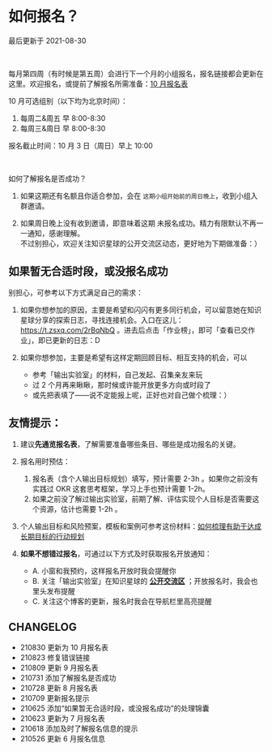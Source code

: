 # 如何报名？
最后更新于 2021-08-30

<br>

每月第四周（有时候是第五周）会进行下一个月的小组报名，报名链接都会更新在这里。欢迎报名，或提前了解报名所需准备：[10 月报名表](http://ishanshan.mikecrm.com/b1UhNLM)

10 月可选组别（以下均为北京时间）：
1. 每周二&周五 早 8:00-8:30
2. 每周三&周日 早 8:00-8:30

报名截止时间：10 月 3 日（周日）早上 10:00

<br>

如何了解报名是否成功？
1. 如果这期还有名额且你适合参加，会在 `这期小组开始前的周日晚上`，收到小组入群邀请。

2.  如果周日晚上没有收到邀请，即意味着这期 未报名成功。精力有限默认不再一一通知，感谢理解。<br>
不过别担心，欢迎关注知识星球的公开交流区动态，更好地为下期做准备：）


## 如果暂无合适时段，或没报名成功

别担心，可参考以下方式满足自己的需求：

1. 如果你想参加的原因，主要是希望和闪闪有更多同行机会，可以留意她在知识星球分享的探索日志，寻找连接机会。入口在这儿：https://t.zsxq.com/2rBqNbQ 。进去后点击「作业榜」，即可「查看已交作业」，即已更新的日志：D

2. 如果你想参加，主要是希望有这样定期回顾目标、相互支持的机会，可以
    - 参考「输出实验室」的材料，自己发起、召集亲友来玩
    - 过 2 个月再来瞅瞅，那时候或许能开放更多方向或时段了
    - 或先把表填了——说不定能报上呢，正好也对自己做个梳理：）

## 友情提示：




1. 建议**先通览报名表**，了解需要准备哪些条目、哪些是成功报名的关键。
2. 报名用时预估：
    1. 报名表（含个人输出目标规划）填写，预计需要 2-3h 。如果你之前没有实践过 OKR 这套思考框架，学习上手也预计需要 1-2h。
    2. 如果之前没了解过输出实验室，前期了解、评估实现个人目标是否需要这个资源，估计也需要 1-2h 。
3. 个人输出目标和风险预案，模板和案例可参考这份材料：[如何梳理有助于达成长期目标的行动规划](cmty/tips_MBO.md)

4. **如果不想错过报名**，可通过以下方式及时获取报名开放通知：<br>
    - A. 小窗和我预约，这样报名开放时我会提醒你 <br>
    - B. 关注「输出实验室」在知识星球的 **[公开交流区](https://t.zsxq.com/2jaMjyr)** ；开放报名时，我会也里头发布提醒 <br>
    - C. 关注这个博客的更新，报名时我会在导航栏里高亮提醒

## CHANGELOG

- 210830 更新为 10 月报名表
- 210823 修复错误链接
- 210809 更新 9 月报名表
- 210731 添加了解报名是否成功
- 210728 更新 8 月报名表
- 210709 更新报名提示
- 210625 添加“如果暂无合适时段，或没报名成功”的处理锦囊
- 210623 更新为 7 月报名表
- 210618 添加及时了解报名信息的提示
- 210526 更新 6 月报名信息
